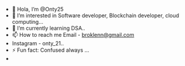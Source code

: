 - 👋 Hola, I’m @Onty25
- 👀 I’m interested in Software developer, Blockchain developer, cloud computing...
- 🌱 I’m currently learning DSA..
- 📫 How to reach me Email - broklenn@gmail.com
- Instagram - onty_21..
- ⚡ Fun fact: Confused always ...
- 

<!---
Onty25/Onty25 is a ✨ special ✨ repository because its `README.md` (this file) appears on your GitHub profile.
You can click the Preview link to take a look at your changes.
--->
